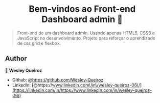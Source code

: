 <h1 align="center">Bem-vindos ao Front-end Dashboard admin 👋</h1>
<p>
</p>

> Front-end de um dashboard admin. Usando apenas HTML5, CSS3 e JavaScript no desenvolvimento. Projeto para reforçar o aprendizado de css grid e flexbox.

## Author

👤 **Wesley Queiroz**

- Github: [@https:\/\/github.com\/Wesley-Queiroz](https://github.com/https://github.com/Wesley-Queiroz)
- LinkedIn: [@https:\/\/www.linkedin.com\/in\/wesley-queiroz-06\/](https://linkedin.com/in/https://www.linkedin.com/in/wesley-queiroz-06/)
